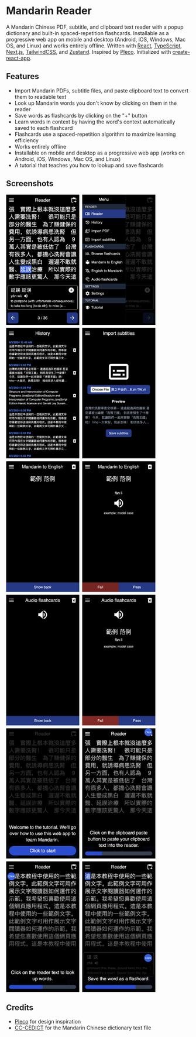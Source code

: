 # Mandarin Reader

A Mandarin Chinese PDF, subtitle, and clipboard text reader with a popup dictionary and built-in spaced-repetition flashcards. Installable as a progressive web app on mobile and desktop (Android, iOS, Windows, Mac OS, and Linux) and works entirely offline. Written with [React](https://react.dev), [TypeScript](https://www.typescriptlang.org), [Next.js](https://nextjs.org), [TailwindCSS](https://tailwindcss.com), and [Zustand](https://github.com/pmndrs/zustand). Inspired by [Pleco](https://www.pleco.com). Initialized with [create-react-app](https://create.t3.gg).

## Features

- Import Mandarin PDFs, subtitle files, and paste clipboard text to convert them to readable text
- Look up Mandarin words you don't know by clicking on them in the reader
- Save words as flashcards by clicking on the "+" button
- Learn words in context by having the word's context automatically saved to each flashcard
- Flashcards use a spaced-repetition algorithm to maximize learning efficiency
- Works entirely offline
- Installable on mobile and desktop as a progressive web app (works on Android, iOS, Windows, Mac OS, and Linux)
- A tutorial that teaches you how to lookup and save flashcards

## Screenshots

<div style="display: flex; flex-wrap: wrap; gap: 8px;">
  <img width="200" src="screenshots/reader.png" alt="" />
  <img width="200" src="screenshots/reader-menu-open.png" alt="" />
  <img width="200" src="screenshots/reader-history.png" alt="" />
  <img width="200" src="screenshots/import-subtitles.png" alt="" />
  <img width="200" src="screenshots/mandarin-flashcard-before.png" alt="" />
  <img width="200" src="screenshots/mandarin-flashcard-after.png" alt="" />
  <img width="200" src="screenshots/audio-flashcard-before.png" alt="" />
  <img width="200" src="screenshots/audio-flashcard-after.png" alt="" />
  <img width="200" src="screenshots/tutorial-1.png" alt="" />
  <img width="200" src="screenshots/tutorial-2.png" alt="" />
  <img width="200" src="screenshots/tutorial-3.png" alt="" />
  <img width="200" src="screenshots/tutorial-4.png" alt="" />
</div>

## Credits

- [Pleco](https://www.pleco.com) for design inspiration
- [CC-CEDICT](https://www.mdbg.net/chinese/dictionary?page=cedict) for the Mandarin Chinese dictionary text file
